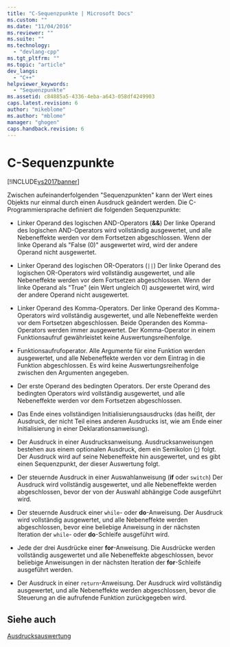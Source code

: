 ```yaml
---
title: "C-Sequenzpunkte | Microsoft Docs"
ms.custom: ""
ms.date: "11/04/2016"
ms.reviewer: ""
ms.suite: ""
ms.technology: 
  - "devlang-cpp"
ms.tgt_pltfrm: ""
ms.topic: "article"
dev_langs: 
  - "C++"
helpviewer_keywords: 
  - "Sequenzpunkte"
ms.assetid: c84885a5-4336-4eba-a643-058df4249903
caps.latest.revision: 6
author: "mikeblome"
ms.author: "mblome"
manager: "ghogen"
caps.handback.revision: 6
---
```

# C-Sequenzpunkte
[!INCLUDE[vs2017banner](../assembler/inline/includes/vs2017banner.md)]

Zwischen aufeinanderfolgenden "Sequenzpunkten" kann der Wert eines Objekts nur einmal durch einen Ausdruck geändert werden.  Die C\-Programmiersprache definiert die folgenden Sequenzpunkte:  
  
-   Linker Operand des logischen AND\-Operators \(**&&**\)  Der linke Operand des logischen AND\-Operators wird vollständig ausgewertet, und alle Nebeneffekte werden vor dem Fortsetzen abgeschlossen.  Wenn der linke Operand als "False \(0\)" ausgewertet wird, wird der andere Operand nicht ausgewertet.  
  
-   Linker Operand des logischen OR\-Operators \(`||`\)  Der linke Operand des logischen OR\-Operators wird vollständig ausgewertet, und alle Nebeneffekte werden vor dem Fortsetzen abgeschlossen.  Wenn der linke Operand als "True" \(ein Wert ungleich 0\) ausgewertet wird, wird der andere Operand nicht ausgewertet.  
  
-   Linker Operand des Komma\-Operators.  Der linke Operand des Komma\-Operators wird vollständig ausgewertet, und alle Nebeneffekte werden vor dem Fortsetzen abgeschlossen.  Beide Operanden des Komma\-Operators werden immer ausgewertet.  Der Komma\-Operator in einem Funktionsaufruf gewährleistet keine Auswertungsreihenfolge.  
  
-   Funktionsaufrufoperator.  Alle Argumente für eine Funktion werden ausgewertet, und alle Nebeneffekte werden vor dem Eintrag in die Funktion abgeschlossen.  Es wird keine Auswertungsreihenfolge zwischen den Argumenten angegeben.  
  
-   Der erste Operand des bedingten Operators.  Der erste Operand des bedingten Operators wird vollständig ausgewertet, und alle Nebeneffekte werden vor dem Fortsetzen abgeschlossen.  
  
-   Das Ende eines vollständigen Initialisierungsausdrucks \(das heißt, der Ausdruck, der nicht Teil eines anderen Ausdrucks ist, wie am Ende einer Initialisierung in einer Deklarationsanweisung\).  
  
-   Der Ausdruck in einer Ausdrucksanweisung.  Ausdrucksanweisungen bestehen aus einem optionalen Ausdruck, dem ein Semikolon \(**;**\) folgt.  Der Ausdruck wird auf seine Nebeneffekte hin ausgewertet, und es gibt einen Sequenzpunkt, der dieser Auswertung folgt.  
  
-   Der steuernde Ausdruck in einer Auswahlanweisung \(**if** oder `switch`\)  Der Ausdruck wird vollständig ausgewertet, und alle Nebeneffekte werden abgeschlossen, bevor der von der Auswahl abhängige Code ausgeführt wird.  
  
-   Der steuernde Ausdruck einer `while`\- oder **do**\-Anweisung.  Der Ausdruck wird vollständig ausgewertet, und alle Nebeneffekte werden abgeschlossen, bevor eine beliebige Anweisung in der nächsten Iteration der `while`\- oder **do**\-Schleife ausgeführt wird.  
  
-   Jede der drei Ausdrücke einer **for**\-Anweisung.  Die Ausdrücke werden vollständig ausgewertet und alle Nebeneffekte abgeschlossen, bevor beliebige Anweisungen in der nächsten Iteration der **for**\-Schleife ausgeführt werden.  
  
-   Der Ausdruck in einer `return`\-Anweisung.  Der Ausdruck wird vollständig ausgewertet, und alle Nebeneffekte werden abgeschlossen, bevor die Steuerung an die aufrufende Funktion zurückgegeben wird.  
  
## Siehe auch  
 [Ausdrucksauswertung](../c-language/expression-evaluation-c.md)